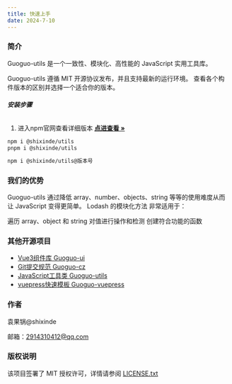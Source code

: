 ```yaml
---
title: 快速上手
date: 2024-7-10
---
```




### 简介

Guoguo-utils 是一个一致性、模块化、高性能的 JavaScript 实用工具库。

Guoguo-utils 遵循 MIT 开源协议发布，并且支持最新的运行环境。 查看各个构件版本的区别并选择一个适合你的版本。


###### **安装步骤**

1. 进入npm官网查看详细版本
<a href="https://www.npmjs.com/package/@shixinde/utils?activeTab=versions"><strong>点进查看 »</strong></a>

```sh
npm i @shixinde/utils
pnpm i @shixinde/utils

npm i @shixinde/utils@版本号
```

### 我们的优势

Guoguo-utils 通过降低 array、number、objects、string 等等的使用难度从而让 JavaScript 变得更简单。 Lodash 的模块化方法 非常适用于：

遍历 array、object 和 string
对值进行操作和检测
创建符合功能的函数



### 其他开源项目

- [Vue3组件库 Guoguo-ui](https://shixindea.github.io/#/)
- [Git提交规范 Guoguo-cz](@shixinde/guoguo-cz)
- [JavaScript工具类 Guoguo-utils](https://shixindea.github.io/shixinde-apifox-swagger/)
- [vuepress快速模板 Guoguo-vuepress](https://www.npmjs.com/package/@shixinde/vuepress-theme-init)


### 作者

袁果锅@shixinde

邮箱：2914310412@qq.com

### 版权说明

该项目签署了 MIT 授权许可，详情请参阅 [LICENSE.txt](https://github.com/shixindea/shixinde-apifox-swagger/blob/master/LICENSE.txt)
